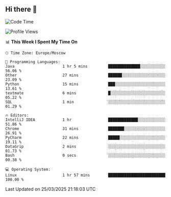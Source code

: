 ## Hi there 👋
<!--START_SECTION:waka-->
![Code Time](http://img.shields.io/badge/Code%20Time-4%2C792%20hrs%2052%20mins-blue)

![Profile Views](http://img.shields.io/badge/Profile%20Views-0-blue)

📊 **This Week I Spent My Time On** 

```text
🕑︎ Time Zone: Europe/Moscow

💬 Programming Languages: 
Java                     1 hr 5 mins         ██████████████░░░░░░░░░░░   56.06 % 
Other                    27 mins             ██████░░░░░░░░░░░░░░░░░░░   23.09 % 
Python                   15 mins             ███░░░░░░░░░░░░░░░░░░░░░░   13.61 % 
textmate                 6 mins              █░░░░░░░░░░░░░░░░░░░░░░░░   05.22 % 
SQL                      1 min               ░░░░░░░░░░░░░░░░░░░░░░░░░   01.29 % 

🔥 Editors: 
IntelliJ IDEA            1 hr                █████████████░░░░░░░░░░░░   51.86 % 
Chrome                   31 mins             ███████░░░░░░░░░░░░░░░░░░   26.91 % 
PyCharm                  22 mins             █████░░░░░░░░░░░░░░░░░░░░   19.11 % 
DataGrip                 2 mins              ░░░░░░░░░░░░░░░░░░░░░░░░░   01.73 % 
Bash                     0 secs              ░░░░░░░░░░░░░░░░░░░░░░░░░   00.38 % 

💻 Operating System: 
Linux                    1 hr 57 mins        █████████████████████████   100.00 % 
```


 Last Updated on 25/03/2025 21:18:03 UTC
<!--END_SECTION:waka-->
<!--
**w3ll1ngt/w3ll1ngt** is a ✨ _special_ ✨ repository because its `README.md` (this file) appears on your GitHub profile.

Here are some ideas to get you started:

- 🔭 I’m currently working on ...
- 🌱 I’m currently learning ...
- 👯 I’m looking to collaborate on ...
- 🤔 I’m looking for help with ...
- 💬 Ask me about ...
- 📫 How to reach me: ...
- 😄 Pronouns: ...
- ⚡ Fun fact: ...
-->
